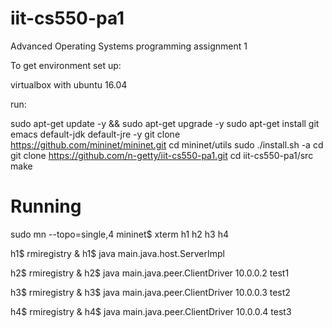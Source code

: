 # iit-cs550-pa1
Advanced Operating Systems programming assignment 1


To get environment set up:

virtualbox with ubuntu 16.04

run:

sudo apt-get update -y && sudo apt-get upgrade -y
sudo apt-get install git emacs default-jdk default-jre -y
git clone https://github.com/mininet/mininet.git
cd mininet/utils
sudo ./install.sh -a
cd
git clone https://github.com/n-getty/iit-cs550-pa1.git
cd iit-cs550-pa1/src
make


# Running  
sudo mn --topo=single,4
mininet$ xterm h1 h2 h3 h4

h1$ rmiregistry &
h1$ java main.java.host.ServerImpl

h2$ rmiregistry &
h2$ java main.java.peer.ClientDriver 10.0.0.2 test1

h3$ rmiregistry &
h3$ java main.java.peer.ClientDriver 10.0.0.3 test2

h4$ rmiregistry &
h4$ java main.java.peer.ClientDriver 10.0.0.4 test3

